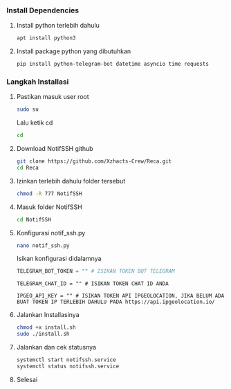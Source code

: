 ### Install Dependencies
  1. Install python terlebih dahulu
     ```bash
     apt install python3
     ```

  2. Install package python yang dibutuhkan
     ```bash
     pip install python-telegram-bot datetime asyncio time requests
     ```

### Langkah Installasi

  1. Pastikan masuk user root
     ```bash
     sudo su
     ```
     Lalu ketik cd
     ```bash
     cd
     ```
  3. Download NotifSSH github
     ```bash
     git clone https://github.com/Xzhacts-Crew/Reca.git
     cd Reca
     ```

  4. Izinkan terlebih dahulu folder tersebut
     ```bash
     chmod -R 777 NotifSSH
     ```

  5. Masuk folder NotifSSH
     ```bash
     cd NotifSSH
     ```

  6. Konfigurasi notif_ssh.py
     ```bash
     nano notif_ssh.py
     ```

     Isikan konfigurasi didalamnya 
     ```notif_ssh.py
     TELEGRAM_BOT_TOKEN = "" # ISIKAN TOKEN BOT TELEGRAM
     ```
     ```
     TELEGRAM_CHAT_ID = "" # ISIKAN TOKEN CHAT ID ANDA
     ```
     ```
     IPGEO_API_KEY = "" # ISIKAN TOKEN API IPGEOLOCATION, JIKA BELUM ADA BUAT TOKEN IP TERLEBIH DAHULU PADA https://api.ipgeolocation.io/
     ```

  7. Jalankan Installasinya
     ```bash
     chmod +x install.sh
     sudo ./install.sh
     ```

  8. Jalankan dan cek statusnya
     ```bash
     systemctl start notifssh.service
     systemctl status notifssh.service
     ```

  9. Selesai
